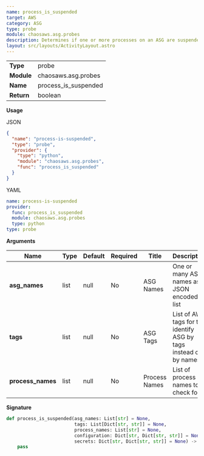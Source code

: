 ```yaml
---
name: process_is_suspended
target: AWS
category: ASG
type: probe
module: chaosaws.asg.probes
description: Determines if one or more processes on an ASG are suspended.
layout: src/layouts/ActivityLayout.astro
---
```


|            |                      |
| ---------- | -------------------- |
| **Type**   | probe                |
| **Module** | chaosaws.asg.probes  |
| **Name**   | process_is_suspended |
| **Return** | boolean              |

**Usage**

JSON

```json
{
  "name": "process-is-suspended",
  "type": "probe",
  "provider": {
    "type": "python",
    "module": "chaosaws.asg.probes",
    "func": "process_is_suspended"
  }
}
```

YAML

```yaml
name: process-is-suspended
provider:
  func: process_is_suspended
  module: chaosaws.asg.probes
  type: python
type: probe
```

**Arguments**

| Name              | Type | Default | Required | Title         | Description                                                      |
| ----------------- | ---- | ------- | -------- | ------------- | ---------------------------------------------------------------- |
| **asg_names**     | list | null    | No       | ASG Names     | One or many ASG names as a JSON encoded list                     |
| **tags**          | list | null    | No       | ASG Tags      | List of AWS tags for to identify ASG by tags instead of by names |
| **process_names** | list | null    | No       | Process Names | List of process names to check for                               |

**Signature**

```python
def process_is_suspended(asg_names: List[str] = None,
                         tags: List[Dict[str, str]] = None,
                         process_names: List[str] = None,
                         configuration: Dict[str, Dict[str, str]] = None,
                         secrets: Dict[str, Dict[str, str]] = None) -> bool:
    pass

```
